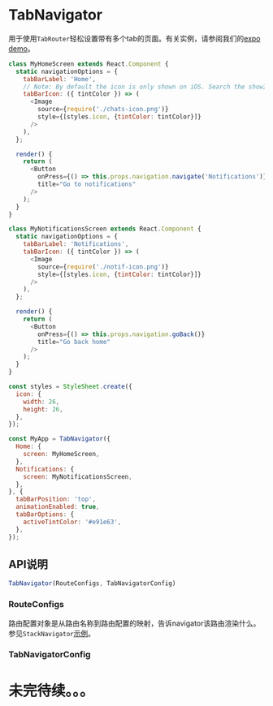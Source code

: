 # TabNavigator

用于使用`TabRouter`轻松设置带有多个tab的页面。有关实例，请参阅我们的[expo demo](https://exp.host/@react-navigation/NavigationPlayground)。

```javascript
class MyHomeScreen extends React.Component {
  static navigationOptions = {
    tabBarLabel: 'Home',
    // Note: By default the icon is only shown on iOS. Search the showIcon option below.
    tabBarIcon: ({ tintColor }) => (
      <Image
        source={require('./chats-icon.png')}
        style={[styles.icon, {tintColor: tintColor}]}
      />
    ),
  };

  render() {
    return (
      <Button
        onPress={() => this.props.navigation.navigate('Notifications')}
        title="Go to notifications"
      />
    );
  }
}

class MyNotificationsScreen extends React.Component {
  static navigationOptions = {
    tabBarLabel: 'Notifications',
    tabBarIcon: ({ tintColor }) => (
      <Image
        source={require('./notif-icon.png')}
        style={[styles.icon, {tintColor: tintColor}]}
      />
    ),
  };

  render() {
    return (
      <Button
        onPress={() => this.props.navigation.goBack()}
        title="Go back home"
      />
    );
  }
}

const styles = StyleSheet.create({
  icon: {
    width: 26,
    height: 26,
  },
});

const MyApp = TabNavigator({
  Home: {
    screen: MyHomeScreen,
  },
  Notifications: {
    screen: MyNotificationsScreen,
  },
}, {
  tabBarPosition: 'top',
  animationEnabled: true,
  tabBarOptions: {
    activeTintColor: '#e91e63',
  },
});
```

## API说明

```javascript
TabNavigator(RouteConfigs, TabNavigatorConfig)
```

### RouteConfigs

路由配置对象是从路由名称到路由配置的映射，告诉navigator该路由渲染什么。参见`StackNavigator`[示例](https://reactnavigation.org/docs/api/navigators/StackNavigator.md#routeconfigs)。


### TabNavigatorConfig


# 未完待续。。。

